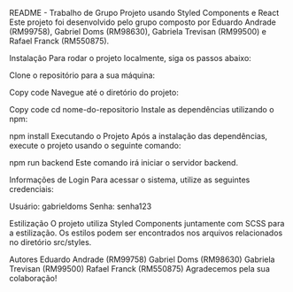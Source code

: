 README - Trabalho de Grupo
Projeto usando Styled Components e React
Este projeto foi desenvolvido pelo grupo composto por Eduardo Andrade (RM99758), Gabriel Doms (RM98630), Gabriela Trevisan (RM99500) e Rafael Franck (RM550875).

Instalação
Para rodar o projeto localmente, siga os passos abaixo:

Clone o repositório para a sua máquina:

Copy code
Navegue até o diretório do projeto:

Copy code
cd nome-do-repositorio
Instale as dependências utilizando o npm:

npm install
Executando o Projeto
Após a instalação das dependências, execute o projeto usando o seguinte comando:

npm run backend
Este comando irá iniciar o servidor backend.

Informações de Login
Para acessar o sistema, utilize as seguintes credenciais:

Usuário: gabrieldoms
Senha: senha123

Estilização
O projeto utiliza Styled Components juntamente com SCSS para a estilização. Os estilos podem ser encontrados nos arquivos relacionados no diretório src/styles.


Autores
Eduardo Andrade (RM99758)
Gabriel Doms (RM98630)
Gabriela Trevisan (RM99500)
Rafael Franck (RM550875)
Agradecemos pela sua colaboração!